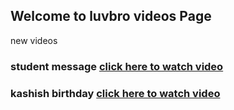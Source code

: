 ## Welcome to luvbro videos Page
new videos
### student message [click here to watch video](https://youtu.be/o4TFlk1RK1s)

### kashish birthday [click here to watch video](https://youtu.be/BiY3KEU4nXQ)
